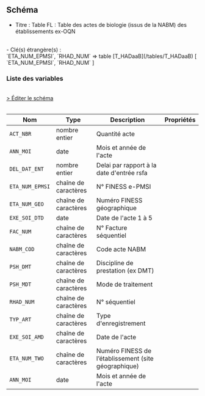 ## Schéma

- Titre : Table FL : Table des actes de biologie (issus de la NABM) des établissements ex-OQN
<br />
- Clé(s) étrangère(s) : <br />
`ETA_NUM_EPMSI`, `RHAD_NUM` => table [T_HADaaB](/tables/T_HADaaB) [ `ETA_NUM_EPMSI`, `RHAD_NUM` ]<br />

### Liste des variables
<br />
<div>
    <a href="https://gitlab.com/healthdatahub/schema-snds/edit/master/schemas/PMSI%20HAD/T_HADaaFL.json"  
    arget="_blank" rel="noopener noreferrer">> Éditer le schéma</a>
    <OutboundLink />
</div>
<br />

Nom|Type|Description|Propriétés
-|-|-|-
`ACT_NBR`|nombre entier|Quantité acte||
`ANN_MOI`|date|Mois et année de l&#x27;acte||
`DEL_DAT_ENT`|nombre entier|Delai par rapport à la date d&#x27;entrée rsfa||
`ETA_NUM_EPMSI`|chaîne de caractères|N° FINESS e-PMSI||
`ETA_NUM_GEO`|chaîne de caractères|Numéro FINESS  géographique||
`EXE_SOI_DTD`|date|Date de l&#x27;acte 1 à 5||
`FAC_NUM`|chaîne de caractères|N° Facture séquentiel||
`NABM_COD`|chaîne de caractères|Code acte NABM||
`PSH_DMT`|chaîne de caractères|Discipline de prestation (ex DMT)||
`PSH_MDT`|chaîne de caractères|Mode de traitement||
`RHAD_NUM`|chaîne de caractères|N° séquentiel||
`TYP_ART`|chaîne de caractères|Type d&#x27;enregistrement||
`EXE_SOI_AMD`|chaîne de caractères|Date de l&#x27;acte||
`ETA_NUM_TWO`|chaîne de caractères|Numéro FINESS de l’établissement (site géographique)||
`ANN_MOI`|date|Mois et année de l&#x27;acte||

